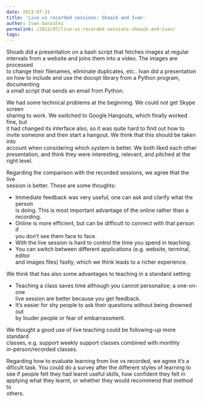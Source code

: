 ```yaml
---
date: 2013-07-31
title: 'Live vs recorded sessions: Shoaib and Ivan'
author: Ivan Gonzalez
permalink: /2013/07/live-vs-recorded-sessions-shoaib-and-ivan/
tags:
---
```

Shoaib did a presentation on a bash script that fetches images at regular  
intervals from a website and joins them into a video. The images are processed  
to change their filenames, eliminate duplicates, etc.. Ivan did a presentation  
on how to include and use the docopt library from a Python program, documenting  
a small script that sends an email from Python.

We had some technical problems at the beginning. We could not get Skype screen  
sharing to work. We switched to Google Hangouts, which finally worked fine, but  
it had changed its interface also, so it was quite hard to find out how to  
invite someone and then start a hangout. We think that this should be taken into  
account when considering which system is better. We both liked each other  
presentation, and think they were interesting, relevant, and pitched at the  
right level.

Regarding the comparison with the recorded sessions, we agree that the live  
session is better. These are some thoughts:

*   Immediate feedback was very useful; one can ask and clarify what the person  
    is doing. This is most important advantage of the online rather than a  
    recording.
*   Online is more efficient, but can be difficult to connect with that person if  
    you don’t see them face to face.
*   With the live session is hard to control the time you spend in teaching.
*   You can switch between different applications (e.g. website, terminal, editor  
    and images files) fastly, which we think leads to a richer experience.

We think that has also some advantages to teaching in a standard setting:

*   Teaching a class saves time although you cannot personalise; a one-on-one  
    live session are better because you get feedback.
*   It’s easier for shy people to ask their questions without being drowned out  
    by louder people or fear of embarrassment.

We thought a good use of live teaching could be following-up more standard  
classes, e.g. support weekly support classes combined with monthly  
in-person/recorded classes.

Regarding how to evaluate learning from live vs recorded, we agree it’s a  
dificult task. You could do a survey after the different styles of learning to  
see if people felt they had learnt useful skills, how confident they felt in  
applying what they learnt, or whether they would recommend that method to  
others.
